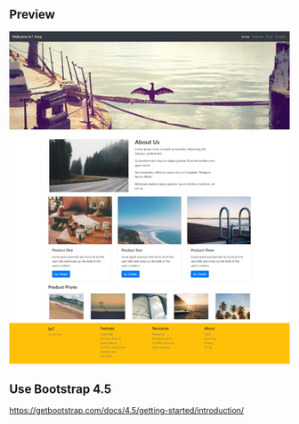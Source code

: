 ## Preview
<img src="IoT.png">

## Use Bootstrap 4.5
https://getbootstrap.com/docs/4.5/getting-started/introduction/
